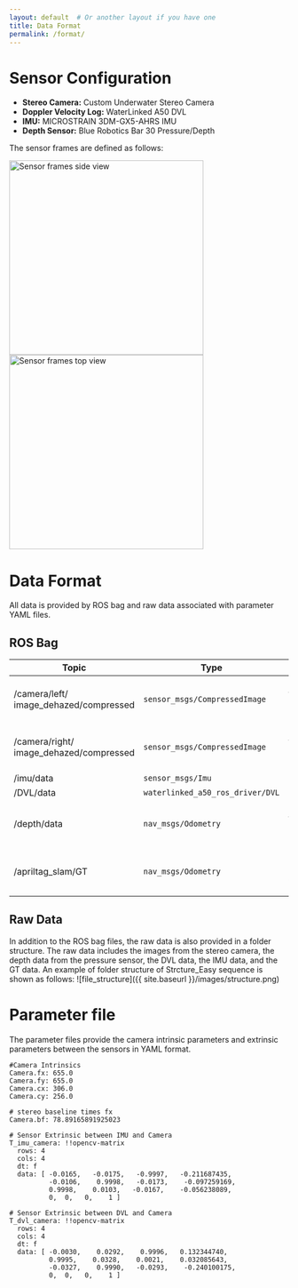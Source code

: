```yaml
---
layout: default  # Or another layout if you have one
title: Data Format
permalink: /format/ 
---
```


# Sensor Configuration
- **Stereo Camera:** Custom Underwater Stereo Camera
- **Doppler Velocity Log:** WaterLinked A50 DVL
- **IMU:** MICROSTRAIN 3DM-GX5-AHRS IMU
- **Depth Sensor:** Blue Robotics Bar 30 Pressure/Depth

The sensor frames are defined as follows:

<img src="{{ site.baseurl }}/images/sensor_side.PNG" alt="Sensor frames side view" width="350">
<img src="{{ site.baseurl }}/images/sensor_top.PNG" alt="Sensor frames top view" width="350">

# Data Format
All data is provided by ROS bag and raw data associated with parameter YAML files. 

## ROS Bag

| **Topic**                                           | **Type**                             | **Description**                            |**HZ**|
|-----------------------------------------------------|--------------------------------------|--------------------------------------------|----|
| /camera/left/<br>image_dehazed/compressed             | `sensor_msgs/CompressedImage`        | Left image from the stereo cameras.        | 20 |
| /camera/right/<br>image_dehazed/compressed            | `sensor_msgs/CompressedImage`        | Right image from the stereo cameras.       |20 |
| /imu/data                                         | `sensor_msgs/Imu`                    | IMU data.                                  | 333 |
| /DVL/data                                         | `waterlinked_a50_ros_driver/DVL`     | DVL data.                                  | 5 |
| /depth/data                                       | `nav_msgs/Odometry`                  | Depth data from pressure sensor.           | 30 |
| /apriltag_slam/GT                                 | `nav_msgs/Odometry`                  | GT pose provided by AprilTag SLAM.         | 20 |


## Raw Data
In addition to the ROS bag files, the raw data is also provided in a folder structure. The raw data includes the images from the stereo camera, the depth data from the pressure sensor, the DVL data, the IMU data, and the GT data. An example of folder structure of Strcture\_Easy sequence is shown as follows:
![file_structure]({{ site.baseurl }}/images/structure.png)

# Parameter file
The parameter files provide the camera intrinsic parameters and extrinsic parameters between the sensors in YAML format.

```
#Camera Intrinsics
Camera.fx: 655.0
Camera.fy: 655.0
Camera.cx: 306.0
Camera.cy: 256.0

# stereo baseline times fx
Camera.bf: 78.89165891925023

# Sensor Extrinsic between IMU and Camera
T_imu_camera: !!opencv-matrix
  rows: 4
  cols: 4
  dt: f
  data: [ -0.0165,   -0.0175,   -0.9997,   -0.211687435,
          -0.0106,    0.9998,   -0.0173,    -0.097259169,
          0.9998,    0.0103,   -0.0167,    -0.056238089,
          0,  0,   0,    1 ]

# Sensor Extrinsic between DVL and Camera    
T_dvl_camera: !!opencv-matrix
  rows: 4
  cols: 4
  dt: f
  data: [ -0.0030,    0.0292,    0.9996,   0.132344740,
          0.9995,    0.0328,    0.0021,    0.032085643,
          -0.0327,    0.9990,   -0.0293,    -0.240100175,
          0,  0,   0,    1 ]

          
```